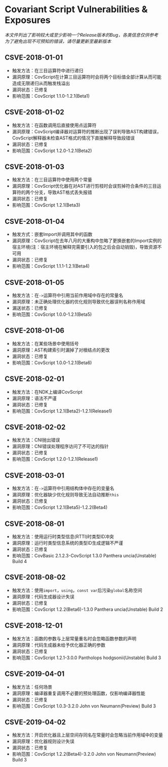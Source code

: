 # Covariant Script Vulnerabilities & Exposures #
*本文件列出了影响较大或至少影响一个Release版本的Bug，各类信息仅供参考*  
*为了避免出现不可预知的错误，请尽量更新至最新版本*
## CSVE-2018-01-01 ##
+ 触发方法：在三目运算符中进行递归
+ 漏洞原理：CovScript在计算三目运算符时会将两个目标值全部计算从而可能造成无限递归从而触发栈溢出
+ 漏洞状态：已修复
+ 影响范围：CovScript 1.1.0-1.2.1(Beta1)
## CSVE-2018-01-02 ##
+ 触发方法：在函数调用后直接使用点运算符
+ 漏洞原理：CovScript编译器对运算符的推断出现了误判导致AST构建错误，CovScript解释器未检查AST格式的情况下直接解释导致段错误
+ 漏洞状态：已修复
+ 影响范围：CovScript 1.2.0-1.2.1(Beta2)
## CSVE-2018-01-03 ##
+ 触发方法：在三目运算符中使用两个常量
+ 漏洞原理：CovScript优化器在对AST进行剪枝时会误剪掉符合条件的三目运算符的两个分支，导致AST格式丢失报错
+ 漏洞状态：已修复
+ 影响范围：CovScript 1.2.1(Beta3)
## CSVE-2018-01-04 ##
+ 触发方式：嵌套Import并调用其中的函数
+ 漏洞原理：CovScript在去年八月的大重构中忽略了更换嵌套的Import实例的宿主环境(注：宿主环境在解释完需要引入的包之后会自动销毁)，导致资源不可用
+ 漏洞状态：已修复
+ 影响范围：CovScript 1.1.1-1.2.1(Beta4)
## CSVE-2018-01-05 ##
+ 触发方法：在`->`运算符中引用当前作用域中存在的常量名
+ 漏洞原理：未正确处理优化器的优化规则导致优化器误判名称作用域
+ 漏送状态：已修复
+ 影响范围：CovScript 1.0.0-1.2.1(Beta5)
## CSVE-2018-01-06 ##
+ 触发方法：在某些场景中使用括号
+ 漏洞原理：AST构建索引时漏掉了对根结点的更改
+ 漏洞状态：已修复
+ 影响范围：CovScript 1.0.0-1.2.1(Beta6)
## CSVE-2018-02-01 ##
+ 触发方法：在NDK上编译CovScript
+ 漏洞原理：语法不严谨
+ 漏洞状态：已修复
+ 影响范围：CovScript 1.2.1(Beta2)-1.2.1(Release1)
## CSVE-2018-02-02 ##
+ 触发方法：CNI抛出错误
+ 漏洞原理：CNI错误处理程序访问了不可达的指针
+ 漏洞状态：已修复
+ 影响范围：CovScript 1.2.0-1.2.1(Release1)
## CSVE-2018-03-01 ##
+ 触发方法：在`->`运算符中引用结构体中存在的变量名
+ 漏洞原理：优化器缺少优化规则导致无法自动推断`this`
+ 漏洞状态：已修复
+ 影响范围：CovScript 1.2.1(Beta5)-1.2.2(Beta4)
## CSVE-2018-08-01 ##
+ 触发方法：使用运行时类型信息(RTTI)时类型ID冲突
+ 漏洞原理：运行时类型信息系统的类型ID生成逻辑不严谨
+ 漏洞状态：已修复
+ 影响范围：CovBasic 2.1.2.3-CovScript 1.3.0 Panthera uncia(Unstable) Build 4
## CSVE-2018-08-02 ##
+ 触发方法：使用`import`，`using`，`const var`后污染`global`名称空间
+ 漏洞原理：代码生成器设计失误
+ 漏洞状态：已修复
+ 影响范围：CovScript 1.2.2(Beta6)-1.3.0 Panthera uncia(Unstable) Build 2
## CSVE-2018-12-01 ##
+ 触发方法：函数的参数与上层常量重名时会忽略函数参数的声明
+ 漏洞原理：代码生成器未给予优化器正确的参数
+ 漏洞状态：已修复
+ 影响范围：CovScript 1.2.1-3.0.0 Pantholops hodgsonii(Unstable) Build 3
## CSVE-2019-04-01 ##
+ 触发方法：任何场景
+ 漏洞原理：编译器重复调用不必要的预处理函数，仅影响编译器性能
+ 漏洞状态：已修复
+ 影响范围：CovScript 1.0.3-3.2.0 John von Neumann(Preview) Build 3
## CSVE-2019-04-02 ##
+ 触发方法：开启优化器且上层空间存同名在常量时会忽略当前作用域中的变量
+ 漏洞原理：优化器规则设计失误
+ 漏洞状态：已修复
+ 影响范围：CovScript 1.2.2(Beta4)-3.2.0 John von Neumann(Preview) Build 3
